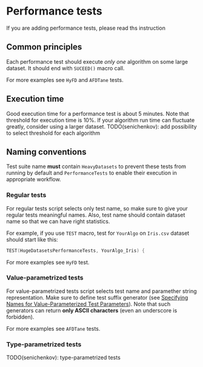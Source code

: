 # Performance tests

If you are adding performance tests, please read ths instruction

## Common principles

Each performance test should execute *only one* algorithm on some large dataset.
It should end with `SUCEED()` macro call.

For more examples see `HyFD` and `AFDTane` tests.

## Execution time

Good execution time for a performance test is about 5 minutes.
Note that threshold for execution time is 10%.
If your algorithm run time can fluctuate greatly, consider using a larger dataset.
TODO(senichenkov): add possibility to select threshold for each algorithm

## Naming conventions

Test suite name **must** contain `HeavyDatasets` to prevent these tests from running by default
and `PerformanceTests` to enable their execution in appropriate workflow.

### Regular tests

For regular tests script selects only test name, so make sure to give your regular tests meaningful
names.
Also, test name should contain dataset name so that we can have right statistics.

For example, if you use `TEST` macro, test for `YourAlgo` on `Iris.csv` dataset should start
like this:
```C++
TEST(HugeDatasetsPerformanceTests, YourAlgo_Iris) {
```

For more examples see `HyFD` test.

### Value-parametrized tests

For value-parametrized tests script selects test name and paramether string representation.
Make sure to define test suffix generator (see [Specifying Names for Value-Parameterized Test Parameters](http://google.github.io/googletest/advanced.html#specifying-names-for-value-parameterized-test-parameters)).
Note that such generators can return **only ASCII characters** (even an underscore is forbidden).

For more examples see `AFDTane` tests.

### Type-parametrized tests

TODO(senichenkov): type-parametrized tests
